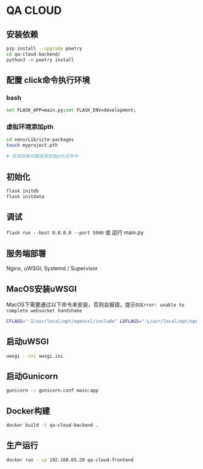 # QA CLOUD

## 安装依赖

```bash
pip install --upgrade poetry
cd qa-cloud-backend/
python3 -m poetry install
```

## 配置 click命令执行环境

### bash

```bash
set FLASK_APP=main.py;set FLASK_ENV=development;
```

### 虚拟环境添加pth

```bash
cd venv/Lib/site-packages
touch myproject.pth

# 将项目绝对路径添加至pth文件中
```

## 初始化

```bash
flask initdb
flask initdata
```

## 调试

`flask run --host 0.0.0.0 --port 5000`
或
运行 main.py

## 服务端部署

Nginx, uWSGI, Systemd / Supervisor

## MacOS安装uWSGI

MacOS下需要通过以下命令来安装，否则会报错，提示`OSError: unable to complete websocket handshake`

```bash
CFLAGS="-I/usr/local/opt/openssl/include" LDFLAGS="-L/usr/local/opt/openssl/lib" UWSGI_PROFILE_OVERRIDE=ssl=true pip install uwsgi -Iv
```

## 启动uWSGI

```bash
uwsgi --ini uwsgi.ini
```

## 启动Gunicorn
```bash
gunicorn -c gunicorn.conf main:app
```

## Docker构建
```bash
docker build -t qa-cloud-backend .
```

## 生产运行
```bash
docker run --ip 192.168.65.20 qa-cloud-frontend
```
